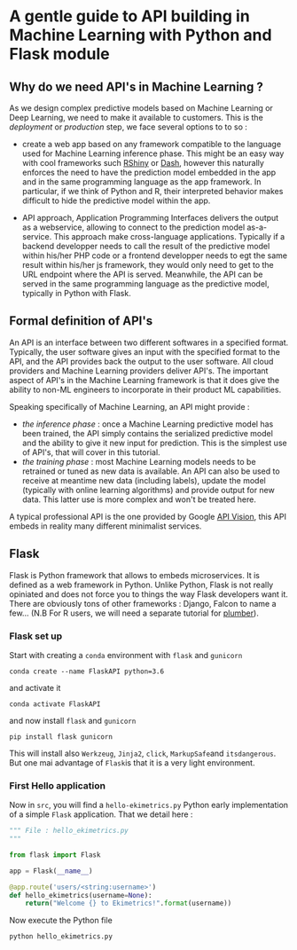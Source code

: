 # A gentle guide to API building in Machine Learning with Python and Flask module

## Why do we need API's in Machine Learning ?

As we design complex predictive models based on Machine Learning or Deep Learning, we need
to make it available to customers. This is the _deployment_ or _production_ step, we face
several options to to so :
- create a web app based on any framework compatible to the language used for Machine Learning
inference phase. This might be an easy way with cool frameworks such [RShiny](http://shiny.rstudio.com/) or [Dash](https://plot.ly/products/dash/),
however this naturally enforces the need to have the prediction model embedded in the app and in the same programming language as the app framework.
In particular, if we think of Python and R, their interpreted behavior makes difficult to hide the predictive model within the app.

- API approach, Application Programming Interfaces delivers the output as a webservice, allowing to connect to the prediction model as-a-service.
This approach make cross-language applications. Typically if a backend developper needs to call the result of the predictive model within his/her
PHP code or a frontend developper needs to egt the same result within his/her js framework, they would only need to get to the URL endpoint where the API is served. 
Meanwhile, the API can be served in the same programming language as the predictive model, typically in Python with Flask.


## Formal definition of API's

An API is an interface between two different softwares in a specified format. Typically, the user software gives an input with the specified format to the API, and the 
API provides back the output to the user software. All cloud providers and Machine Learning providers deliver API's. The important aspect of API's in the Machine
Learning framework is that it does give the ability to non-ML engineers to incorporate in their product ML capabilities.

Speaking specifically of Machine Learning, an API might provide :
- _the inference phase_ : once a Machine Learning predictive model has been trained, the API simply contains the serialized predictive model and the ability to give
it new input for prediction. This is the simplest use of API's, that will cover in this tutorial.
- _the training phase_ : most Machine Learning models needs to be retrained or tuned as new data is available. An API can also be used to receive at meantime new data (including labels), update the model (typically with online learning algorithms) and provide output for new data. This latter use is more complex and won't be treated here.


A typical professional API is the one provided by Google [API Vision](https://cloud.google.com/vision/), this API embeds in reality many different minimalist services.


## Flask

Flask is Python framework that allows to embeds microservices. It is defined as a web framework in Python. Unlike Python, Flask is not really opiniated and does not
force you to things the way Flask developers want it. There are obviously tons of other frameworks : Django, Falcon to name a few...
(N.B For R users, we will need a separate tutorial for [plumber](https://www.rplumber.io/)).

### Flask set up

Start with creating a `conda` environment with `flask` and `gunicorn`

```console
conda create --name FlaskAPI python=3.6
```

and activate it 

```console
conda activate FlaskAPI
```

and now install `flask` and `gunicorn`

```console
pip install flask gunicorn
```
This will install also `Werkzeug`, `Jinja2`, `click`, `MarkupSafe`and `itsdangerous`. But one mai advantage of `Flask`is that it is a very light environment.


### First Hello application 

Now in `src`, you will find a `hello-ekimetrics.py` Python early implementation of a simple `Flask` application. That we detail here :

```python
""" File : hello_ekimetrics.py 
"""

from flask import Flask 

app = Flask(__name__)

@app.route('users/<string:username>')
def hello_ekimetrics(username=None):
    return("Welcome {} to Ekimetrics!".format(username))
```

Now execute the Python file

```console
python hello_ekimetrics.py
```




